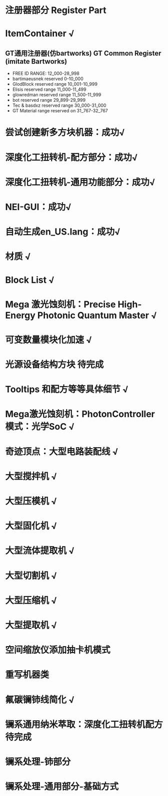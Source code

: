 # 注册器部分 Register Part 
# ItemContainer √
## GT通用注册器(仿bartworks) GT Common Register (imitate Bartworks)
 - FREE ID RANGE: 12_000-28_998
 - bartimaeusnek reserved 0-10_000
 - GlodBlock reserved range 10_001-10_999
 - Elisis reserved range 11_000-11_499
 - glowredman reserved range 11_500-11_999
 - bot reserved range 29_899-29_999
 - Tec & basdxz reserved range 30_000-31_000
 - GT Material range reserved on 31_767-32_767

# 尝试创建新多方块机器：成功√
# 深度化工扭转机-配方部分：成功√
# 深度化工扭转机-通用功能部分：成功√
# NEI-GUI：成功√
# 自动生成en_US.lang：成功√
# 材质 √
# Block List √
# Mega 激光蚀刻机：Precise High-Energy Photonic Quantum Master √
# 可变数量模块化加速 √
# 光源设备结构方块 待完成
# Tooltips 和配方等等具体细节 √
# Mega激光蚀刻机：PhotonController模式：光学SoC √
# 奇迹顶点：大型电路装配线 √
#
# 大型搅拌机 √
# 大型压模机 √
# 大型固化机 √
# 大型流体提取机 √
# 大型切割机 √
# 大型压缩机 √
# 大型提取机 √
# 
# 空间缩放仪添加抽卡机模式
# 重写机器类
# 
# 
# 氟碳镧铈线简化 √
# 镧系通用纳米萃取：深度化工扭转机配方 待完成
# 镧系处理-铈部分
# 镧系处理-通用部分-基础方式

